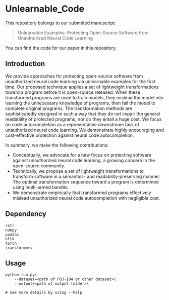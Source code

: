 # Unlearnable_Code

This repository belongs to our submitted manuscript:
> Unlearnable Examples: Protecting Open-Source Software from Unauthorized Neural Code Learning

You can find the code for our paper in this repository.

## Introduction

We provide approaches for protecting open-source software from unauthorized neural code learning via unlearnable examples for the first time. Our proposed technique applies a set of lightweight transformations toward a program before it is open-source released. When these transformed programs are used to train models, they mislead the model into learning the unnecessary knowledge of programs, then fail the model to complete original programs. The transformation methods are sophisticatedly designed in such a way that they do not impair the general readability of protected programs, nor do they entail a huge cost. We focus on code autocompletion as a representative downstream task of unauthorized neural code learning. We demonstrate highly encouraging and cost-effective protection against neural code autocompletion.

In summary, we make the following contributions:
* Conceptually, we advocate for a new focus on protecting software against unauthorized neural code learning, a growing concern in the open-source community.
* Technically, we propose a set of lightweight transformations to transform software in a semantics- and readability-preserving manner. The optimal transformation sequence toward a program is determined using multi-armed bandits.
* We demonstrate empirically that transformed programs effectively mislead unauthorized neural code autocompletion with negligible cost.

## Dependency

```
rstr
numpy
pandas
nltk
torch
transformers
```

## Usage
```
python run.py\
    --dataset=<path of POJ-104 or other dataset>\
    --output=<path of output folder>\

# see more details by using --help
```
